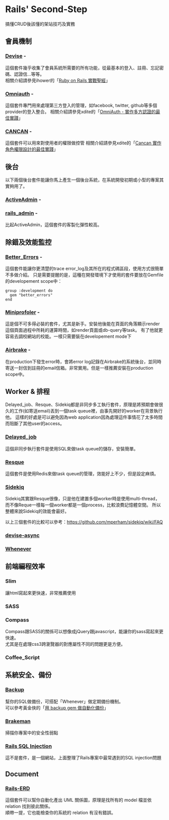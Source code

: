 Rails' Second-Step
==================

搞懂CRUD後該懂的架站技巧及實務

## 會員機制

### [Devise](https://github.com/plataformatec/devise) -  
  這個套件幾乎收集了會員系統所需要的所有功能，從最基本的登入、註冊、忘記密碼、認證信...等等。  
  相關介紹請參見ihower的「[Ruby on Rails 實戰聖經](http://ihower.tw/rails3/auth.html)」
  
### [Omniauth](https://github.com/intridea/omniauth) - 
  這個套件專門用來處理第三方登入的管理，如facebook, twitter, github等多個provider的登入整合。
  相關介紹請參見xdite的「[OmniAuth - 實作多方認證的最佳實踐](http://blog.xdite.net/posts/2011/11/19/omniauth-clean-auth-provider-1/)」
  
### [CANCAN](https://github.com/ryanb/cancan) -
  這個套件可以用來對使用者的權限做控管
  相關介紹請參見xdite的「[Cancan 實作角色權限設計的最佳實踐](http://blog.xdite.net/posts/2012/07/30/cancan-rule-engine-authorization-based-library-1)」
  
  
## 後台

  以下兩個後台套件能讓你馬上產生一個後台系統，在系統開發初期或小型的專案其實夠用了。

### [ActiveAdmin](http://www.activeadmin.info/) -
  
### [rails_admin](https://github.com/sferik/rails_admin) - 
  比起ActiveAdmin，這個套件的客製化彈性較高。
  
  
  
## 除錯及效能監控

### [Better_Errors](https://github.com/charliesome/better_errors) - 
  這個套件能讓你更清楚的trace error_log及其所在的程式碼區段，使用方式很簡單不多做介紹。
  只是需要提醒的是，這種在開發環境下才使用的套件要放在Gemfile的developement scope中：
  ```
  group :development do
    gem "better_errors"
  end
  ```

### [Miniprofoler](http://miniprofiler.com/) - 
  這是個不可多得必裝的套件，尤其是新手。安裝他後能在頁面的角落顯示render這個頁面過程中所耗的運算時間，如render頁面或db-query等task。
  有了他就更容易去調校網站的校能。一樣只需要裝在developement mode下  
  
### [Airbrake](https://github.com/airbrake/airbrake) - 
  在production下發生error時，會將error log記錄在Airbrake的系統後台，並同時寄送一封信到註冊的email信箱。非常實用。但是一樣推薦安裝在production scope中。
  
  

## Worker & 排程

  Delayed_job、Resque、Sidekiq都是非同步多工執行套件，原理是將預期會做很久的工作(如寄送email)丟到一個task queue裡，由事先開好的worker在背景執行他。
  這樣的好處是可以避免因為web application因為處理這件事情花了太多時間而阻斷了其他user的access。

### [Delayed_job](https://github.com/collectiveidea/delayed_job)
  這個非同步執行套件是使用SQL來做task queue的儲存，安裝簡單。

### [Resque](https://github.com/resque/resque)
  這個套件是使用Redis來做task queue的管理，效能好上不少，但是設定麻煩。

### [Sidekiq](https://github.com/mperham/sidekiq)
  Sidekiq其實跟Resque很像，只是他在建置多個worker時是使用multi-thread，而不像Reque一樣每一個worker都是一個process，比較浪費記憶體空間。
  所以整體來說Sidekiq的效能會最好。

以上三個套件的比較可以參考：https://github.com/mperham/sidekiq/wiki/FAQ

### [devise-async](https://github.com/mhfs/devise-async)
  
### [Whenever](https://github.com/javan/whenever)
  
  
  
## 前端編程效率

### Slim
  讓html寫起來更快速，非常推薦使用

### SASS

### Compass
  Compass跟SASS的關係可以想像成jQuery跟javascript，能讓你的sass寫起來更快速。  
  尤其是在處理css3跨瀏覽器的對應屬性不同的問題更是方便。

### Coffee_Script
  
  
  
## 系統安全、備份

### [Backup](https://github.com/meskyanichi/backup)
  幫你的SQL做備份，可搭配「Whenever」做定期備份機制。  
  可以參考黃金俠的「[用 backup gem 做自動化備份](http://rubyist.marsz.tw/blog/2012-03-08/backup-gem/)」

### [Brakeman](https://github.com/presidentbeef/brakeman)
  掃描你專案中的安全性弱點

### [Rails SQL Injection](http://rails-sqli.org/)
  這不是套件，是一個網站，上面整理了Rails專案中最常遇到的SQL injection問題


## Document

### [Rails-ERD](https://github.com/voormedia/rails-erd)
  這個套件可以幫你自動化產出 UML 關係圖，原理是找所有的 model 檔並依 relation 找到彼此關係。  
  順帶一提，它也能檢查你的系統的 relation 有沒有錯誤。
